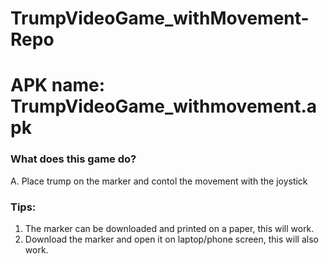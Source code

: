 # TrumpVideoGame_withMovement-Repo
# APK name: TrumpVideoGame_withmovement.apk

### What does this game do?

A. Place trump on the marker and contol the movement with the joystick


### Tips: 
1. The marker can be downloaded and printed on a paper, this will work.
2. Download the marker and open it on laptop/phone screen, this will also work.



